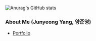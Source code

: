 ![Anurag's GitHub stats](https://github-readme-stats.vercel.app/api?username=wnsdud4197&show_icons=true&theme=radical)

### About Me (Junyeong Yang, 양준영)

- [Portfolio](https://bit.ly/2Ub7kP3)
